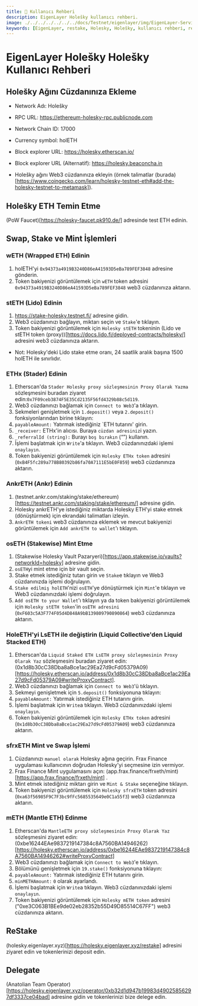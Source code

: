 ```yaml
---
title: 👤 Kullanıcı Rehberi
description: EigenLayer Holešky kullanıcı rehberi.
image: ./../../../../../../docs/Testnet/eigenlayer/img/EigenLayer-Service-Cover.jpg
keywords: [EigenLayer, restake, Holesky, Holešky, kullanıcı rehberi, rehber]
---
```


# EigenLayer Holešky Holešky Kullanıcı Rehberi

## Holešky Ağını Cüzdanınıza Ekleme

* Network Adı: Holešky  
* RPC URL: https://ethereum-holesky-rpc.publicnode.com
* Network Chain ID: 17000
* Currency symbol: holETH
* Block explorer URL: https://holesky.etherscan.io/
* Block explorer URL (Alternatif): https://holesky.beaconcha.in

* Holešky ağını Web3 cüzdanınıza ekleyin (örnek talimatlar (burada)[https://www.coingecko.com/learn/holesky-testnet-eth#add-the-holesky-testnet-to-metamask]).


## Holešky ETH Temin Etme

(PoW Faucet)[https://holesky-faucet.pk910.de/] adresinde test ETH edinin.

## Swap, Stake ve Mint İşlemleri

### wETH (Wrapped ETH)​ Edinin
1. holETH'yi `0x94373a4919B3240D86eA41593D5eBa789FEF3848` adresine gönderin.
2. Token bakiyenizi görüntülemek için `wETH` token adresini `0x94373a4919B3240D86eA41593D5eBa789FEF3848` web3 cüzdanınıza aktarın.


### stETH (Lido) Edinin
1. https://stake-holesky.testnet.fi/ adresine gidin.
2. Web3 cüzdanınızı bağlayın, miktarı seçin ve `Stake`'e tıklayın.
3. Token bakiyenizi görüntülemek için `Holesky stETH` tokeninin (Lido ve stETH token (proxy))[https://docs.lido.fi/deployed-contracts/holesky/] adresini web3 cüzdanınıza aktarın.
* Not: Holesky'deki Lido stake etme oranı, 24 saatlik aralık başına 1500 holETH ile sınırlıdır.

### ETHx (Stader) Edinin
1. Etherscan'da `Stader Holesky proxy sözleşmesinin Proxy Olarak Yazma` sözleşmesini buradan ziyaret edin:`0x7F09ceb3874F5E35Cd2135F56fd4329b88c5d119`.
2. Web3 cüzdanınızı bağlamak için `Connect to Web3`'a tıklayın.
3. Sekmeleri genişletmek için `1.deposit()` veya `2.deposit()` fonksiyonlarından birine tıklayın:
4. `payableAmount:` Yatırmak istediğiniz `ETH tutarını' girin.
5. `_receiver:` ETHx'in alıcısı. Buraya `cüzdan adresiniz`i yazın.
6. `_referralId (string):` Burayı `boş bırakın` (“”) kullanın.
7. İşlemi başlatmak için `Write`'a tıklayın. Web3 cüzdanınızdaki işlemi `onaylayın`.
8. Token bakiyenizi görüntülemek için `Holesky ETHx token` adresini (`0xB4F5fc289a778B80392b86fa70A7111E5bE0F859`) web3 cüzdanınıza aktarın.

### AnkrETH (Ankr) Edinin
1. (testnet.ankr.com/staking/stake/ethereum)[https://testnet.ankr.com/staking/stake/ethereum/] adresine gidin.
2. Holesky ankrETH'ye istediğiniz miktarda Holesky ETH'yi stake etmek (dönüştürmek) için ekrandaki talimatları izleyin.
3. `AnkrETH tokeni` web3 cüzdanınıza eklemek ve mevcut bakiyenizi görüntülemek için `Add ankrETH to wallet`'ı tıklayın.

### osETH (Stakewise) Mint Etme
1. (Stakewise Holesky Vault Pazaryeri)[https://app.stakewise.io/vaults?networkId=holesky] adresine gidin.
2. `osETH`yi mint etme için bir vault seçin.
3. Stake etmek istediğiniz tutarı girin ve `Stake`e tıklayın ve Web3 cüzdanınızda işlemi doğrulayın.
4. `Stake edilmiş holETH`'nizi `osETH`'ye dönüştürmek için `Mint`'e tıklayın ve Web3 cüzdanınızdaki işlemi doğrulayın.
5. `Add osETH to your Wallet`'ı tıklayın ya da token bakiyenizi görüntülemek için `Holesky stETH token`'in `osETH adresini` (`0xF603c5A3F774F05d4D848A9bB139809790890864`) web3 cüzdanınıza aktarın.

### HoleETH'yi LsETH ile değiştirin (Liquid Collective'den Liquid Stacked ETH)​
1. Etherscan'da `Liquid Staked ETH LsETH proxy sözleşmesinin Proxy Olarak Yaz` sözleşmesini buradan ziyaret edin: (0x1d8b30cC38Dba8aBce1ac29Ea27d9cFd05379A09)[https://holesky.etherscan.io/address/0x1d8b30cC38Dba8aBce1ac29Ea27d9cFd05379A09#writeProxyContract].
2. Web3 cüzdanınızı bağlamak için `Connect to Web3`'ü tıklayın.
3. Sekmeyi genişletmek için `5.deposit()` fonksiyonuna tıklayın:
4. `payableAmount:` Yatırmak istediğiniz ETH tutarını girin.
5. İşlemi başlatmak için `Write`a tıklayın. Web3 cüzdanınızdaki işlemi `onaylayın`.
6. Token bakiyenizi görüntülemek için `Holesky ETHx token` adresini (`0x1d8b30cC38Dba8aBce1ac29Ea27d9cFd05379A09`) web3 cüzdanınıza aktarın.

### sfrxETH Mint ve Swap İşlemi
1. Cüzdanınızı `manuel olarak` Holesky ağına geçirin. Frax Finance uygulaması kullanıcının doğrudan Holesky'yi seçmesine izin vermiyor.
2. Frax Finance Mint uygulamasını açın: (app.frax.finance/frxeth/mint)[https://app.frax.finance/frxeth/mint] .
3. Mint etmek istediğiniz miktarı girin ve `Mint & Stake` seçeneğine tıklayın.
4. Token bakiyenizi görüntülemek için `Holesky sfrxETH` token adresini (`0xa63f56985F9C7F3bc9fFc5685535649e0C1a55f3`) web3 cüzdanınıza aktarın.

### mETH (Mantle ETH) Edinme
1. Etherscan'da `MantleETH proxy sözleşmesinin Proxy Olarak Yaz` sözleşmesini ziyaret edin: (0xbe16244EAe9837219147384c8A7560BA14946262)[https://holesky.etherscan.io/address/0xbe16244EAe9837219147384c8A7560BA14946262#writeProxyContract]
2. Web3 cüzdanınızı bağlamak için `Connect to Web3`'e tıklayın.
3. Bölümünü genişletmek için `19.stake()` fonksiyonuna tıklayın:
4. `payableAmount:` Yatırmak istediğiniz ETH tutarını girin.
5. `minMETHAmount:` `0` olarak ayarlandı.
6. İşlemi başlatmak için `Write`a tıklayın. Web3 cüzdanınızdaki işlemi `onaylayın`.
7. Token bakiyenizi görüntülemek için `Holesky mETH token` adresini ("0xe3C063B1BEe9de02eb28352b55D49D85514C67FF") web3 cüzdanınıza aktarın.


## ReStake

(holesky.eigenlayer.xyz)[https://holesky.eigenlayer.xyz/restake] adresini ziyaret edin ve tokenlerinizi deposit edin.

## Delegate 

(Anatolian Team Operator)[https://holesky.eigenlayer.xyz/operator/0xb32d1d947b19983d49025856297df3337ce04bad] adresine gidin ve tokenlerinizi bize delege edin. 
